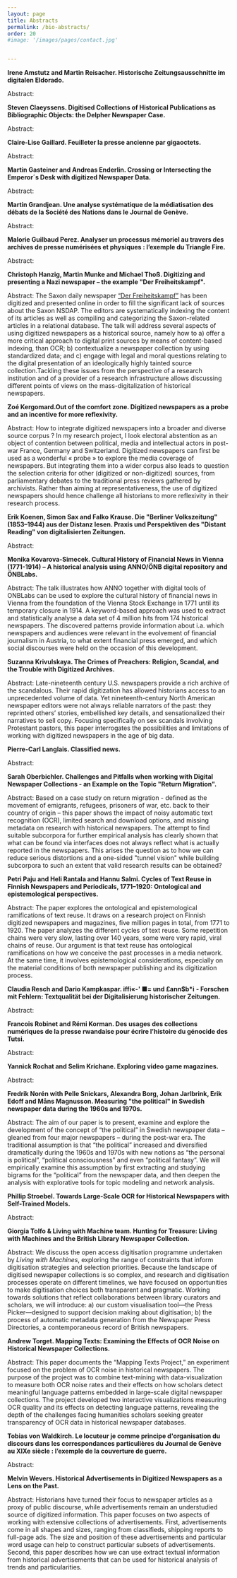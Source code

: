 ```yaml
---
layout: page
title: Abstracts
permalink: /bio-abstracts/
order: 20
#image: '/images/pages/contact.jpg'


---
```


**Irene Amstutz and Martin Reisacher. Historische Zeitungsausschnitte im digitalen Eldorado.**

Abstract: 


**Steven Claeyssens. Digitised Collections of Historical Publications as Bibliographic Objects: the Delpher Newspaper Case.**

Abstract:

**Claire-Lise Gaillard. Feuilleter la presse ancienne par gigaoctets.**

Abstract:


**Martin Gasteiner and Andreas Enderlin. Crossing or Intersecting the Emperor´s Desk with digitized Newspaper Data.**

Abstract:


**Martin Grandjean. Une analyse systématique de la médiatisation des débats de la Société des Nations dans le Journal de Genève.**

Abstract:


**Malorie Guilbaud Perez. Analyser un processus mémoriel au travers des archives de presse numérisées et physiques : l’exemple du Triangle Fire.**

Abstract: 


**Christoph Hanzig, Martin Munke and Michael Thoß. Digitizing and presenting a Nazi newspaper – the example "Der Freiheitskampf".**

Abstract: The Saxon daily newspaper [“Der Freiheitskampf”](http://www.hait.tu-dresden.de/ext/forschung/der-freiheitskampf.asp) has been digitized and presented online in order to fill the significant lack of sources about the Saxon NSDAP. The editors are systematically indexing the content of its articles as well as compiling and categorizing the Saxon-related articles in a relational database. The talk will address several aspects of using digitized newspapers as a historical source, namely how to  a) offer a more critical approach to digital print sources by means of content-based indexing, than OCR; b) contextualize a newspaper collection by using standardized data; and c) engage with legal and moral questions relating to the digital presentation of an ideologically highly tainted source collection.Tackling these issues from the perspective of a research institution and of a provider of a research infrastructure allows discussing different points of views on the mass-digitalization of historical newspapers.


**Zoé Kergomard.Out of the comfort zone. Digitized newspapers as a probe and an incentive for more reflexivity.**

Abstract: How to integrate digitized newspapers into a broader and diverse source corpus ? In my research project, I look electoral abstention as an object of contention between political, media and intellectual actors in post-war France, Germany and Switzerland. Digitized newspapers can first be used as a wonderful « probe » to explore the media coverage of newspapers. But integrating them into a wider corpus also leads to question the selection criteria for other (digitized or non-digitized) sources, from parliamentary debates to the traditional press reviews gathered by archivists. Rather than aiming at representativeness, the use of digitized newspapers should hence challenge all historians to more reflexivity in their research process.


**Erik Koenen, Simon Sax and Falko Krause. Die "Berliner Volkszeitung" (1853–1944) aus der Distanz lesen. Praxis und Perspektiven des "Distant Reading" von digitalisierten Zeitungen.**

Abstract:


**Monika Kovarova-Simecek. Cultural History of Financial News in Vienna (1771-1914) – A historical analysis using ANNO/ÖNB digital repository and ÖNBLabs.**

Abstract: The talk illustrates how ANNO together with digital tools of ONBLabs can be used to explore the cultural history of financial news in Vienna from the foundation of the Vienna Stock Exchange in 1771 until its temporary closure in 1914. A keyword-based approach was used to extract and statistically analyse a data set of 4 million hits from 174 historical newspapers. The discovered patterns provide information about i.a. which newspapers and audiences were relevant in the evolvement of financial journalism in Austria, to what extent financial press emerged, and which social discourses were held on the occasion of this development. 


**Suzanna Krivulskaya. The Crimes of Preachers: Religion, Scandal, and the Trouble with Digitized Archives.**

Abstract: Late-nineteenth century U.S. newspapers provide a rich archive of the scandalous. Their rapid digitization has allowed historians access to an unprecedented volume of data. Yet nineteenth-century North American newspaper editors were not always reliable narrators of the past: they reprinted others’ stories, embellished key details, and sensationalized their narratives to sell copy. Focusing specifically on sex scandals involving Protestant pastors, this paper interrogates the possibilities and limitations of working with digitized newspapers in the age of big data. 

**Pierre-Carl Langlais. Classified news.**

Abstract: 


**Sarah Oberbichler. Challenges and Pitfalls when working with Digital Newspaper Collections - an Example on the Topic "Return Migration".**

Abstract: Based on a case study on return migration - defined as the movement of emigrants, refugees, prisoners of war, etc. back to their country of origin – this paper shows the impact of noisy automatic text recognition (OCR), limited search and download options, and missing metadata on research with historical newspapers. The attempt to find suitable subcorpora for further empirical analysis has clearly shown that what can be found via interfaces does not  always reflect what is actually reported in the newspapers. This arises the question as to how we can reduce serious distortions and a one-sided "tunnel vision" while building subcorpora to such an extent that valid research results can be obtained?


**Petri Paju and Heli Rantala and Hannu Salmi. Cycles of Text Reuse in Finnish Newspapers and Periodicals, 1771–1920: Ontological and epistemological perspectives.**

Abstract: The paper explores the ontological and epistemological ramifications of text reuse. It draws on a research project on Finnish digitized newspapers and magazines, five million pages in total, from 1771 to 1920. The paper analyzes the different cycles of text reuse. Some repetition chains were very slow, lasting over 140 years, some were very rapid, viral chains of reuse. Our argument is that text reuse has ontological ramifications on how we conceive the past processes in a media network. At the same time, it involves epistemological considerations, especially on the material conditions of both newspaper publishing and its digitization process. 


**Claudia Resch and Dario Kampkaspar. iffi«-' ■= und £ann$b*i** **- Forschen mit Fehlern: Textqualität bei der Digitalisierung historischer Zeitungen.**

Abstract: 


**Francois Robinet and Rémi Korman. Des usages des collections numériques de la presse rwandaise pour écrire l’histoire du génocide des Tutsi.**

Abstract: 


**Yannick Rochat and Selim Krichane. Exploring video game magazines.**

Abstract:


**Fredrik Norén with Pelle Snickars, Alexandra Borg, Johan Jarlbrink, Erik Edoff and Måns Magnusson. Measuring "the political" in Swedish newspaper data during the 1960s and 1970s.**

Abstract: The aim of our paper is to present, examine and explore the development of the concept of “the political” in Swedish newspaper data – gleaned from four major newspapers – during the post-war era. The traditional assumption is that “the political” increased and diversified dramatically during the 1960s and 1970s with new notions as “the personal is political”,  “political consciousness” and even “political fantasy”. We will empirically examine this assumption by first extracting and studying bigrams for the “political” from the newspaper data, and then deepen the analysis with explorative tools for topic modeling and network analysis. 


**Phillip Stroebel. Towards Large-Scale OCR for Historical Newspapers with Self-Trained Models.**

Abstract:


**Giorgia Tolfo & Living with Machine team. Hunting for Treasure: Living with Machines and the British Library Newspaper Collection.**

Abstract: We discuss the open access digitisation programme undertaken by *Living with Machines*, exploring the range of constraints that inform digitisation strategies and selection priorities. Because the landscape of digitised newspaper collections is so complex, and research and digitisation processes operate on different timelines, we have focused on opportunities to make digitisation choices both transparent and pragmatic. Working towards solutions that reflect collaborations between library curators and scholars, we will introduce: a) our custom visualisation tool—the Press Picker—designed to support decision making about digitisation; b) the process of automatic metadata generation from the Newspaper Press Directories, a contemporaneous record of British newspapers. 

 
**Andrew Torget. Mapping Texts: Examining the Effects of OCR Noise on Historical Newspaper Collections.**

Abstract: This paper documents the “Mapping Texts Project,” an experiment focused on the problem of OCR noise in historical newspapers. The purpose of the project was to combine text-mining with data-visualization to measure both OCR noise rates and their effects on how scholars detect meaningful language patterns embedded in large-scale digital newspaper collections.  The project developed two interactive visualizations measuring OCR quality and its effects on detecting language patterns, revealing the depth of the challenges facing humanities scholars seeking greater transparency of OCR data in historical newspaper databases.


**Tobias von Waldkirch. Le locuteur je comme principe d'organisation du discours dans les correspondances particulières du Journal de Genève au XIXe siècle : l’exemple de la couverture de guerre.**

Abstract:


**Melvin Wevers. Historical Advertisements in Digitized Newspapers as a Lens on the Past.**

Abstract: Historians have turned their focus to newspaper articles as a proxy of public discourse, while advertisements remain an understudied source of digitized information. This paper focuses on two aspects of working with extensive collections of advertisements. First, advertisements come in all shapes and sizes, ranging from classifieds, shipping reports to full-page ads. The size and position of these advertisements and particular word usage can help to construct particular subsets of advertisements.  Second, this paper describes how we can use extract textual information from historical advertisements that can be used for historical analysis of trends and particularities.
